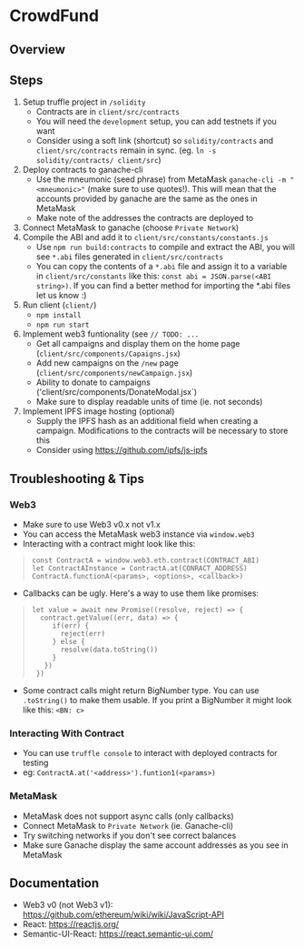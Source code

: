 # CrowdFund

## Overview

## Steps

1. Setup truffle project in `/solidity`
    - Contracts are in `client/src/contracts`
    - You will need the `development` setup, you can add testnets if you want
    - Consider using a soft link (shortcut) so `solidity/contracts` and `client/src/contracts` remain in sync. (eg. `ln -s solidity/contracts/ client/src`)
2. Deploy contracts to ganache-cli
    - Use the mneumonic (seed phrase) from MetaMask `ganache-cli -m "<mneumonic>"` (make sure to use quotes!). This will mean that the accounts provided by ganache are the same as the ones in MetaMask
    - Make note of the addresses the contracts are deployed to
3. Connect MetaMask to ganache (choose `Private Network`)
4. Compile the ABI and add it to `client/src/constants/constants.js`
    - Use `npm run build:contracts` to compile and extract the ABI, you will see `*.abi` files generated in `client/src/contracts`
    - You can copy the contents of a `*.abi` file and assign it to a variable in `client/src/constants` like this: `const abi = JSON.parse(<ABI string>)`. If you can find a better method for importing the *.abi files let us know :)
5. Run client (`client/`)
    - `npm install`
    - `npm run start`
6. Implement web3 funtionality (see `// TODO: ...`
    - Get all campaigns and display them on the home page (`client/src/components/Capaigns.jsx`)
    - Add new campaigns on the `/new` page (`client/src/components/newCampaign.jsx`)
    - Ability to donate to campaigns ('client/src/components/DonateModal.jsx`)
    - Make sure to display readable units of time (ie. not seconds)
7. Implement IPFS image hosting (optional)
    - Supply the IPFS hash as an additional field when creating a campaign. Modifications to the contracts will be necessary to store this
    - Consider using https://github.com/ipfs/js-ipfs

## Troubleshooting & Tips

### Web3
- Make sure to use Web3 v0.x not v1.x
- You can access the MetaMask web3 instance via `window.web3`
- Interacting with a contract might look like this:
> ```
> const ContractA = window.web3.eth.contract(CONTRACT_ABI)
> let ContractAInstance = ContractA.at(CONRACT_ADDRESS)
> ContractA.functionA(<params>, <options>, <callback>)
> ```

- Callbacks can be ugly. Here's a way to use them like promises:
> ```
> let value = await new Promise((resolve, reject) => {
>   contract.getValue((err, data) => {
>      if(err) {
>        reject(err)
>      } else {
>        resolve(data.toString())
>      }
>    })
>  })
> ```
- Some contract calls might return BigNumber type. You can use `.toString()` to make them usable. If you print a BigNumber it might look like this: `<BN: c>`

### Interacting With Contract
- You can use `truffle console` to interact with deployed contracts for testing
- eg: `ContractA.at('<address>').funtion1(<params>)`

### MetaMask
- MetaMask does not support async calls (only callbacks)
- Connect MetaMask to `Private Network` (ie. Ganache-cli)
- Try switching networks if you don't see correct balances
- Make sure Ganache display the same account addresses as you see in MetaMask

## Documentation

- Web3 v0 (not Web3 v1): https://github.com/ethereum/wiki/wiki/JavaScript-API
- React: https://reactjs.org/
- Semantic-UI-React: https://react.semantic-ui.com/